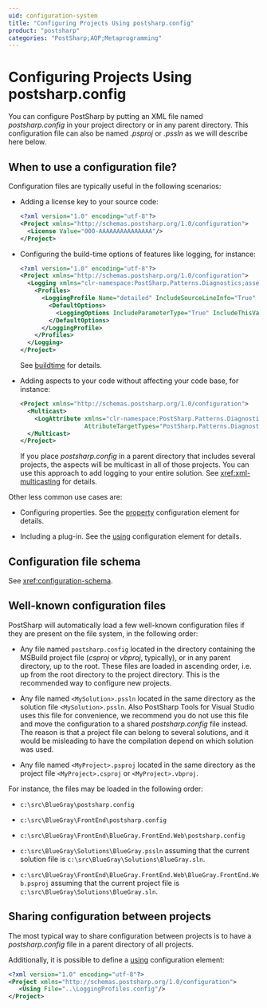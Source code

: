 ```yaml
---
uid: configuration-system
title: "Configuring Projects Using postsharp.config"
product: "postsharp"
categories: "PostSharp;AOP;Metaprogramming"
---
```

# Configuring Projects Using postsharp.config

You can configure PostSharp by putting an XML file named *postsharp.config* in your project directory or in any parent directory. This configuration file can also be named *<YourProject>.psproj* or *<YourProject>.pssln* as we will describe here below. 


## When to use a configuration file?

Configuration files are typically useful in the following scenarios:

* Adding a license key to your source code:
    ```xml
    <?xml version="1.0" encoding="utf-8"?>
    <Project xmlns="http://schemas.postsharp.org/1.0/configuration">
      <License Value="000-AAAAAAAAAAAAAAA"/>
    </Project>
    ```


* Configuring the build-time options of features like logging, for instance:
    ```xml
    <?xml version="1.0" encoding="utf-8"?>
    <Project xmlns="http://schemas.postsharp.org/1.0/configuration">
      <Logging xmlns="clr-namespace:PostSharp.Patterns.Diagnostics;assembly:PostSharp.Patterns.Diagnostics">
        <Profiles>
          <LoggingProfile Name="detailed" IncludeSourceLineInfo="True" IncludeExecutionTime="True" IncludeAwaitedTask="True">
            <DefaultOptions>
              <LoggingOptions IncludeParameterType="True" IncludeThisValue="True"/>
            </DefaultOptions>
          </LoggingProfile>
        </Profiles>
      </Logging>
    </Project>
    ```

    See [buildtime](logging-customizing#buildtime) for details. 

* Adding aspects to your code without affecting your code base, for instance:
    ```xml
    <Project xmlns="http://schemas.postsharp.org/1.0/configuration">
      <Multicast>
        <LogAttribute xmlns="clr-namespace:PostSharp.Patterns.Diagnostics;assembly:PostSharp.Patterns.Diagnostics"
                      AttributeTargetTypes="PostSharp.Patterns.Diagnostics.Tests.NLog.Person" />
      </Multicast>
    </Project>
    ```

    If you place *postsharp.config* in a parent directory that includes several projects, the aspects will be multicast in all of those projects. You can use this approach to add logging to your entire solution. 
    See <xref:xml-multicasting> for details. 

Other less common use cases are:

* Configuring properties. See the [property](configuration-schema#property) configuration element for details. 

* Including a plug-in. See the [using](configuration-schema#using) configuration element for details. 


## Configuration file schema

See <xref:configuration-schema>. 


## Well-known configuration files

PostSharp will automatically load a few well-known configuration files if they are present on the file system, in the following order:

* Any file named `postsharp.config` located in the directory containing the MSBuild project file (*csproj* or *vbproj*, typically), or in any parent directory, up to the root. These files are loaded in ascending order, i.e. up from the root directory to the project directory. This is the recommended way to configure new projects. 

* Any file named `<MySolution>.pssln` located in the same directory as the solution file `<MySolution>.pssln`. Also PostSharp Tools for Visual Studio uses this file for convenience, we recommend you do not use this file and move the configuration to a shared *postsharp.config* file instead. The reason is that a project file can belong to several solutions, and it would be misleading to have the compilation depend on which solution was used. 

* Any file named `<MyProject>.psproj` located in the same directory as the project file `<MyProject>.csproj` or `<MyProject>.vbproj`. 

For instance, the files may be loaded in the following order:

* `c:\src\BlueGray\postsharp.config`
* `c:\src\BlueGray\FrontEnd\postsharp.config`
* `c:\src\BlueGray\FrontEnd\BlueGray.FrontEnd.Web\postsharp.config`
* `c:\src\BlueGray\Solutions\BlueGray.pssln` assuming that the current solution file is `c:\src\BlueGray\Solutions\BlueGray.sln`. 

* `c:\src\BlueGray\FrontEnd\BlueGray.FrontEnd.Web\BlueGray.FrontEnd.Web.psproj` assuming that the current project file is `c:\src\BlueGray\Solutions\BlueGray.sln`. 


## Sharing configuration between projects

The most typical way to share configuration between projects is to have a *postsharp.config* file in a parent directory of all projects. 

Additionally, it is possible to define a [using](configuration-schema#using) configuration element: 

```xml
<?xml version="1.0" encoding="utf-8"?>
<Project xmlns="http://schemas.postsharp.org/1.0/configuration">
   <Using File="..\LoggingProfiles.config"/>
</Project>
```

